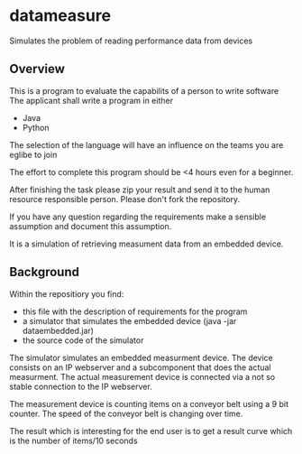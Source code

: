 # datameasure
Simulates the problem of reading performance data from devices


## Overview

This is a program to evaluate the capabilits of a person to write software
The applicant shall write a program in either
- Java
- Python

The selection of the language will have an influence on the teams you are eglibe to join

The effort to complete this program should be <4 hours even for a beginner.

After finishing the task please zip your result and send it to the human resource responsible person.
Please don't fork the repository.

If you have any question regarding the requirements make a sensible assumption and document this assumption.

It is a simulation of retrieving measument data from an embedded device. 

## Background

Within the repositiory you find:
 - this file with the description of requirements for the program
 - a simulator that simulates the embedded device (java -jar dataembedded.jar)
 - the source code of the simulator
 

The simulator simulates an embedded measurment device.
The device consists on an IP webserver and a subcomponent that does the actual measurment. 
The actual measurement device is connected via a not so stable connection to the IP webserver.

The measurement device is counting items on a conveyor belt using a 9 bit counter.
The speed of the conveyor belt is changing over time.

The result which is interesting for the end user is to get a result curve which is the number of items/10 seconds


